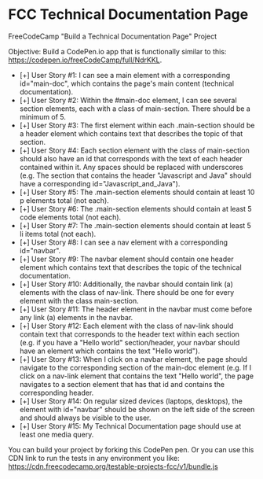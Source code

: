 # FCC Technical Documentation Page

FreeCodeCamp "Build a Technical Documentation Page" Project

Objective: Build a CodePen.io app that is functionally similar to this: https://codepen.io/freeCodeCamp/full/NdrKKL.

- [+] User Story #1: I can see a main element with a corresponding id="main-doc", which contains the page's main content (technical documentation).
- [+] User Story #2: Within the #main-doc element, I can see several section elements, each with a class of main-section. There should be a minimum of 5.
- [+] User Story #3: The first element within each .main-section should be a header element which contains text that describes the topic of that section.
- [+] User Story #4: Each section element with the class of main-section should also have an id that corresponds with the text of each header contained within it. Any spaces should be replaced with underscores (e.g. The section that contains the header "Javascript and Java" should have a corresponding id="Javascript_and_Java").
- [+] User Story #5: The .main-section elements should contain at least 10 p elements total (not each).
- [+] User Story #6: The .main-section elements should contain at least 5 code elements total (not each).
- [+] User Story #7: The .main-section elements should contain at least 5 li items total (not each).
- [+] User Story #8: I can see a nav element with a corresponding id="navbar".
- [+] User Story #9: The navbar element should contain one header element which contains text that describes the topic of the technical documentation.
- [+] User Story #10: Additionally, the navbar should contain link (a) elements with the class of nav-link. There should be one for every element with the class main-section.
- [+] User Story #11: The header element in the navbar must come before any link (a) elements in the navbar.
- [+] User Story #12: Each element with the class of nav-link should contain text that corresponds to the header text within each section (e.g. if you have a "Hello world" section/header, your navbar should have an element which contains the text "Hello world").
- [+] User Story #13: When I click on a navbar element, the page should navigate to the corresponding section of the main-doc element (e.g. If I click on a nav-link element that contains the text "Hello world", the page navigates to a section element that has that id and contains the corresponding header.
- [+] User Story #14: On regular sized devices (laptops, desktops), the element with id="navbar" should be shown on the left side of the screen and should always be visible to the user.
- [+] User Story #15: My Technical Documentation page should use at least one media query.

You can build your project by forking this CodePen pen. Or you can use this CDN link to run the tests in any environment you like: https://cdn.freecodecamp.org/testable-projects-fcc/v1/bundle.js
